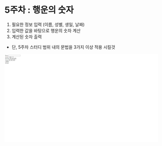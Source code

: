 # 5주차 : 행운의 숫자

1. 필요한 정보 입력 (이름, 성별, 생일, 날짜)
2. 입력한 값을 바탕으로 행운의 숫자 계산
3. 계산된 숫자 출력

* 단, 5주차 스터디 범위 내의 문법을 3가지 이상 적용 시킬것

<img src="https://github.com/BangDori/FE-JavaScript-Study/raw/main/week%205/%EC%A0%9C%EB%AA%A9%20%EC%97%86%EC%9D%8C.png">
